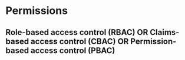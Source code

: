 # Permissions

## Role-based access control (RBAC) OR Claims-based access control (CBAC) OR Permission-based access control (PBAC)

